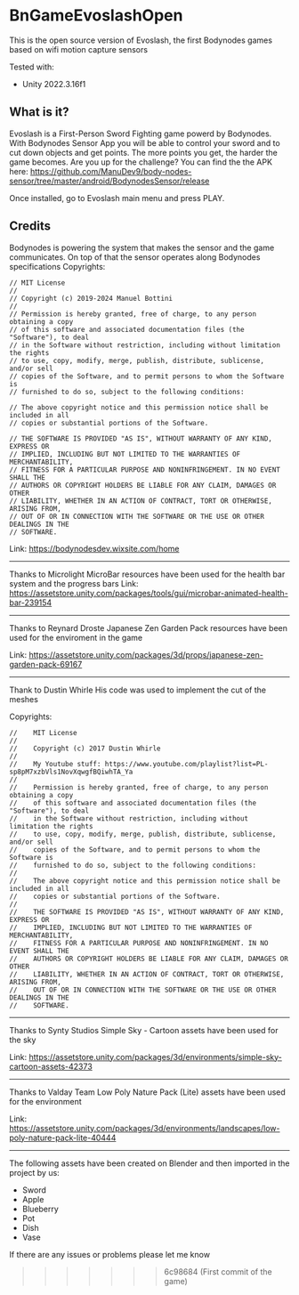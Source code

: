 # BnGameEvoslashOpen
This is the open source version of Evoslash, the first Bodynodes games based on wifi motion capture sensors

Tested with:
- Unity 2022.3.16f1

## What is it?
Evoslash is a First-Person Sword Fighting game powerd by Bodynodes.
With Bodynodes Sensor App you will be able to control your sword and to cut down objects and get points.
The more points you get, the harder the game becomes. Are you up for the challenge? 
You can find the the APK here: https://github.com/ManuDev9/body-nodes-sensor/tree/master/android/BodynodesSensor/release

Once installed, go to Evoslash main menu and press PLAY.


## Credits

Bodynodes is powering the system that makes the sensor and the game communicates. On top of that the sensor operates along Bodynodes specifications
Copyrights:

    // MIT License
    //
    // Copyright (c) 2019-2024 Manuel Bottini
    //
    // Permission is hereby granted, free of charge, to any person obtaining a copy
    // of this software and associated documentation files (the "Software"), to deal
    // in the Software without restriction, including without limitation the rights
    // to use, copy, modify, merge, publish, distribute, sublicense, and/or sell
    // copies of the Software, and to permit persons to whom the Software is
    // furnished to do so, subject to the following conditions:

    // The above copyright notice and this permission notice shall be included in all
    // copies or substantial portions of the Software.

    // THE SOFTWARE IS PROVIDED "AS IS", WITHOUT WARRANTY OF ANY KIND, EXPRESS OR
    // IMPLIED, INCLUDING BUT NOT LIMITED TO THE WARRANTIES OF MERCHANTABILITY,
    // FITNESS FOR A PARTICULAR PURPOSE AND NONINFRINGEMENT. IN NO EVENT SHALL THE
    // AUTHORS OR COPYRIGHT HOLDERS BE LIABLE FOR ANY CLAIM, DAMAGES OR OTHER
    // LIABILITY, WHETHER IN AN ACTION OF CONTRACT, TORT OR OTHERWISE, ARISING FROM,
    // OUT OF OR IN CONNECTION WITH THE SOFTWARE OR THE USE OR OTHER DEALINGS IN THE
    // SOFTWARE.

Link:
https://bodynodesdev.wixsite.com/home

-------------------------------

Thanks to Microlight
MicroBar resources have been used for the health bar system and the progress bars
Link:
https://assetstore.unity.com/packages/tools/gui/microbar-animated-health-bar-239154

-------------------------------

Thanks to Reynard Droste
Japanese Zen Garden Pack resources have been used for the enviroment in the game

Link:
https://assetstore.unity.com/packages/3d/props/japanese-zen-garden-pack-69167

-------------------------------

Thank to Dustin Whirle
His code was used to implement the cut of the meshes

Copyrights:

    //    MIT License
    //    
    //    Copyright (c) 2017 Dustin Whirle
    //    
    //    My Youtube stuff: https://www.youtube.com/playlist?list=PL-sp8pM7xzbVls1NovXqwgfBQiwhTA_Ya
    //    
    //    Permission is hereby granted, free of charge, to any person obtaining a copy
    //    of this software and associated documentation files (the "Software"), to deal
    //    in the Software without restriction, including without limitation the rights
    //    to use, copy, modify, merge, publish, distribute, sublicense, and/or sell
    //    copies of the Software, and to permit persons to whom the Software is
    //    furnished to do so, subject to the following conditions:
    //    
    //    The above copyright notice and this permission notice shall be included in all
    //    copies or substantial portions of the Software.
    //    
    //    THE SOFTWARE IS PROVIDED "AS IS", WITHOUT WARRANTY OF ANY KIND, EXPRESS OR
    //    IMPLIED, INCLUDING BUT NOT LIMITED TO THE WARRANTIES OF MERCHANTABILITY,
    //    FITNESS FOR A PARTICULAR PURPOSE AND NONINFRINGEMENT. IN NO EVENT SHALL THE
    //    AUTHORS OR COPYRIGHT HOLDERS BE LIABLE FOR ANY CLAIM, DAMAGES OR OTHER
    //    LIABILITY, WHETHER IN AN ACTION OF CONTRACT, TORT OR OTHERWISE, ARISING FROM,
    //    OUT OF OR IN CONNECTION WITH THE SOFTWARE OR THE USE OR OTHER DEALINGS IN THE
    //    SOFTWARE.

-------------------------------

Thanks to Synty Studios
Simple Sky - Cartoon assets have been used for the sky

Link:
https://assetstore.unity.com/packages/3d/environments/simple-sky-cartoon-assets-42373

-------------------------------

Thanks to Valday Team
Low Poly Nature Pack (Lite) assets have been used for the environment

Link:
https://assetstore.unity.com/packages/3d/environments/landscapes/low-poly-nature-pack-lite-40444

-------------------------------

The following assets have been created on Blender and then imported in the project by us:
- Sword
- Apple
- Blueberry
- Pot
- Dish
- Vase

If there are any issues or problems please let me know
>>>>>>> 6c98684 (First commit of the game)
